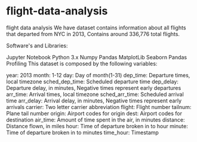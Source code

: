 # flight-data-analysis
flight data analysis
We have dataset contains information about all flights that departed from NYC in 2013, Contains around 336,776 total flights.

Software's and Libraries:

Jupyter Notebook
Python 3.x
Numpy
Pandas
MatplotLib
Seaborn
Pandas Profiling
This dataset is composed by the following variables:

year: 2013
month: 1-12
day: Day of month(1-31)
dep_time: Departure times, local timezone
sched_dep_time: Scheduled departure time
dep_delay: Departure delay, in minutes, Negative times represent early departures
arr_time: Arrival times, local timezone
sched_arr_time: Scheduled arrival time
arr_delay: Arrival delay, in minutes, Negative times represent early arrivals
carrier: Two letter carrier abbreviation
flight: Flight number
tailnum: Plane tail number
origin: Airport codes for origin
dest: Airport codes for destination
air_time: Amount of time spent in the air, in minutes
distance: Distance flown, in miles
hour: Time of departure broken in to hour
minute: Time of departure broken in to minutes
time_hour: Timestamp
